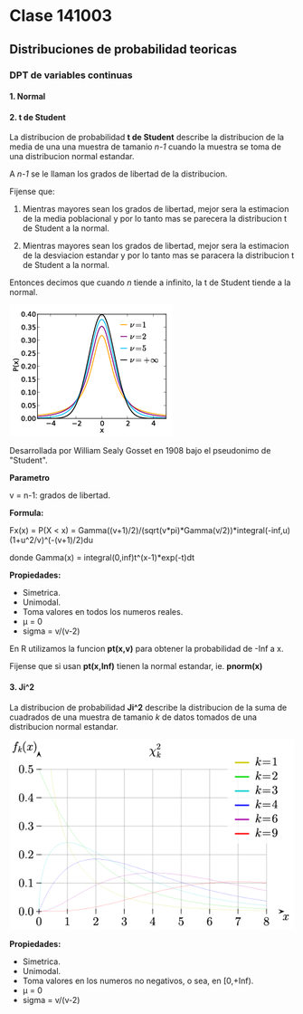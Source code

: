 # Clase 141003

## Distribuciones de probabilidad teoricas

### DPT de variables continuas

#### 1. Normal

#### 2. t de Student

La distribucion de probabilidad **t de Student** describe la distribucion de la media de una una muestra de tamanio _n-1_ cuando la muestra se toma de una distribucion normal estandar.

A _n-1_ se le llaman los grados de libertad de la distribucion.

Fijense que:

1. Mientras mayores sean los grados de libertad, mejor sera la estimacion de la media poblacional y por lo tanto mas se parecera la distribucion t de Student a la normal.

2. Mientras mayores sean los grados de libertad, mejor sera la estimacion de la desviacion estandar y por lo tanto mas se paracera la distribucion t de Student a la normal.

Entonces decimos que cuando _n_ tiende a infinito, la t de Student tiende a la normal.

![image](more/t.png)

Desarrollada por William Sealy Gosset en 1908 bajo el pseudonimo de "Student".

**Parametro**

v = n-1: grados de libertad.

**Formula:**

Fx(x) = P(X < x) = Gamma((v+1)/2)/(sqrt(v*pi)*Gamma(v/2))*integral(-inf,u)(1+u^2/v)^(-(v+1)/2)du

donde Gamma(x) = integral(0,inf)t^(x-1)*exp(-t)dt

**Propiedades:**

* Simetrica.
* Unimodal.
* Toma valores en todos los numeros reales.
* µ = 0
* sigma = v/(v-2)

En R utilizamos la funcion **pt(x,v)** para obtener la probabilidad de -Inf a x.

Fijense que si usan **pt(x,Inf)** tienen la normal estandar, ie. **pnorm(x)**

#### 3. Ji^2

La distribucion de probabilidad **Ji^2** describe la distribucion de la suma de cuadrados de una muestra de tamanio _k_ de datos tomados de una distribucion normal estandar.

![image](more/ji2.png)

**Propiedades:**

* Simetrica.
* Unimodal.
* Toma valores en los numeros no negativos, o sea, en [0,+Inf).
* µ = 0
* sigma = v/(v-2)
